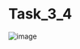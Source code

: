 # Task_3_4
![image](https://user-images.githubusercontent.com/90621009/176142301-b08b0016-ebbd-4232-aa77-dd0843d59d02.png)
